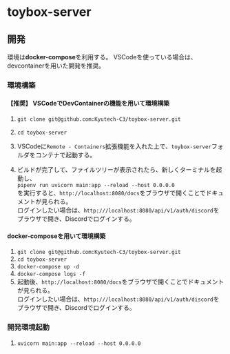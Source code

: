 # toybox-server

## 開発

環境は**docker-compose**を利用する。
VSCodeを使っている場合は、devcontainerを用いた開発を推奨。

### 環境構築

#### **【推奨】** VSCodeでDevContainerの機能を用いて環境構築

1. `git clone git@github.com:Kyutech-C3/toybox-server.git`

1. `cd toybox-server`

1. VSCodeに`Remote - Containers`拡張機能を入れた上で、`toybox-server`フォルダをコンテナで起動する。

1. ビルドが完了して、ファイルツリーが表示されたら、新しくターミナルを起動し、  
`pipenv run uvicorn main:app --reload --host 0.0.0.0`  
を実行すると、`http://localhost:8080/docs`をブラウザで開くことでドキュメントが見られる。  
ログインしたい場合は、`http:///localhost:8080/api/v1/auth/discord`をブラウザで開き、Discordでログインする。

#### docker-composeを用いて環境構築

1. `git clone git@github.com:Kyutech-C3/toybox-server.git`
1. `cd toybox-server`
1. `docker-compose up -d`
1. `docker-compose logs -f`
1. 起動後、`http://localhost:8080/docs`をブラウザで開くことでドキュメントが見られる。  
ログインしたい場合は、`http:///localhost:8080/api/v1/auth/discord`をブラウザで開き、Discordでログインする。

### 開発環境起動

1. `uvicorn main:app --reload --host 0.0.0.0`
